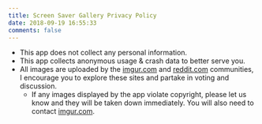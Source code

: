 ```yaml
---
title: Screen Saver Gallery Privacy Policy
date: 2018-09-19 16:55:33
comments: false
---
```


- This app does not collect any personal information.
- This app collects anonymous usage & crash data to better serve you.
- All images are uploaded by the [imgur.com](https://www.imgur.com) and [reddit.com](https://www.reddit.com) communities, I encourage you to explore these sites and partake in voting and discussion.
  - If any images displayed by the app violate copyright, please let us know and they will be taken down immediately. You will also need to contact [imgur.com](https://www.imgur.com).